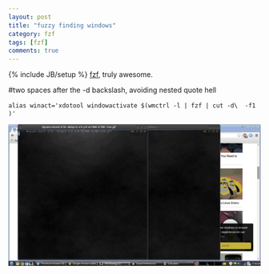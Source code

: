 ```yaml
---
layout: post
title: "fuzzy finding windows"
category: fzf
tags: [fzf]
comments: true
---
```

{% include JB/setup %}
[fzf](https://github.com/junegunn/fzf), truly awesome.  
  

#two spaces after the -d backslash, avoiding nested quote hell
  
	alias winact='xdotool windowactivate $(wmctrl -l | fzf | cut -d\  -f1 )'
  
  
  
<img src="/images/screen_fzf_winact.gif" width="1000" >

